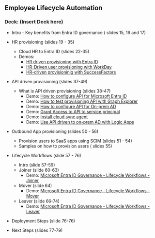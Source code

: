 ## Employee Lifecycle Automation 
### Deck: (Insert Deck here) 

-  Intro - Key benefits from Entra ID governance ( slides 15, 16 and 17)
-   HR provisioning (slides 19 - 35)
    -   Cloud HR to Entra ID (slides 22-35)
    -   Demos:
        - [HR driven provisioning with Entra ID](https://youtu.be/HsdBt40xEHs)
        - [HR-Driven user provisioning with WorkDay](https://youtu.be/TfndXBlhlII)
        - [HR-driven provisioninig with SuccessFactors](https://www.youtube.com/watch?v=66v2FR2-QrY)

- API driven provisioning (slides 37-49) 
  - What is API driven provisioning (slides 38-47) 
    - Demo: [How to configure API for Microsoft Entra ID](https://youtu.be/1qeo7U6juCg)
    - Demo: [How to test provisioning API with Graph Explorer](https://youtu.be/uYVO3WvqFUQ)
    - Demo: [How to configure API for On-prem AD](https://youtu.be/RybABDM7um0)
    - Demo: [Grant Access to API to service principal](https://youtu.be/21Xr4ekd3qo)
    - Demo: [Install cloud sync agent](https://youtu.be/21Xr4ekd3qo)
    - Demo: [Use API driven to on-prem AD with Logic Apps](https://youtu.be/kGpVnEENWB0)

- Outbound App provisioning (slides 50 - 56) 
  - Provision users to SaaS apps using SCIM (slides 51 - 54) 
  - Samples on how to provision users ( slides 55) 

- Lifecycle Workflows (slide 57 - 76) 
  - Intro (slide 57-59) 
  - Joiner (slide 60-63) 
    - Demo: [Microsoft Entra ID Governance - Lifecycle Workflows - Joiner](https://youtu.be/fRGvOkDmVOc) 
  - Mover (slide 64) 
    - Demo: [Microsoft Entra ID Governance - Lifecycle Workflows - Mover](https://youtu.be/dQb-q15SgpY) 
  - Leaver (slide 66-74) 
    - Demo: [Microsoft Entra ID Governance - Lifecycle Workflows - Leaver](https://youtu.be/OA5-hckF7eQ) 
- Deployment Steps (slide 76-76) 
- Next Steps (slides 77-79) 

  
